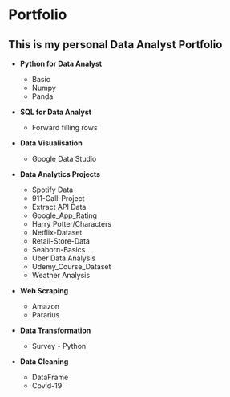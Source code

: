 # Portfolio

## This is my personal Data Analyst Portfolio

- **Python for Data Analyst**
   - Basic
   - Numpy
   - Panda

- **SQL for Data Analyst**
   - Forward filling rows

- **Data Visualisation**
     - Google Data Studio


- **Data Analytics Projects**
   - Spotify Data
   - 911-Call-Project
   - Extract API Data
   - Google_App_Rating
   - Harry Potter/Characters
   - Netflix-Dataset
   - Retail-Store-Data
   - Seaborn-Basics
   - Uber Data Analysis
   - Udemy_Course_Dataset
   - Weather Analysis

- **Web Scraping**
     - Amazon
     - Pararius

- **Data Transformation**
     - Survey - Python

- **Data Cleaning**
     - DataFrame
     - Covid-19
